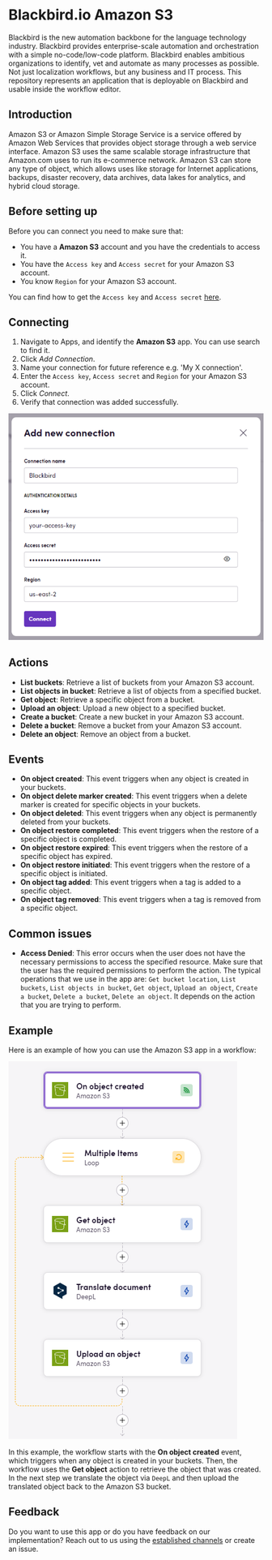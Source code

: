 # Blackbird.io Amazon S3

Blackbird is the new automation backbone for the language technology industry. Blackbird provides enterprise-scale automation and orchestration with a simple no-code/low-code platform. Blackbird enables ambitious organizations to identify, vet and automate as many processes as possible. Not just localization workflows, but any business and IT process. This repository represents an application that is deployable on Blackbird and usable inside the workflow editor.

## Introduction

<!-- begin docs -->

Amazon S3 or Amazon Simple Storage Service is a service offered by Amazon Web Services that provides object storage through a web service interface. Amazon S3 uses the same scalable storage infrastructure that Amazon.com uses to run its e-commerce network. Amazon S3 can store any type of object, which allows uses like storage for Internet applications, backups, disaster recovery, data archives, data lakes for analytics, and hybrid cloud storage.

## Before setting up

Before you can connect you need to make sure that:

- You have a **Amazon S3** account and you have the credentials to access it.
- You have the `Access key` and `Access secret` for your Amazon S3 account.
- You know `Region` for your Amazon S3 account.

You can find how to get the `Access key` and `Access secret` [here](https://support.promax.com/knowledge/amazon-s3).

## Connecting

1. Navigate to Apps, and identify the **Amazon S3** app. You can use search to find it.
2. Click _Add Connection_.
3. Name your connection for future reference e.g. 'My X connection'.
4. Enter the `Access key`, `Access secret` and `Region` for your Amazon S3 account.
5. Click _Connect_.
6. Verify that connection was added successfully.

![connection](image/README/connection.png)

## Actions

- **List buckets**: Retrieve a list of buckets from your Amazon S3 account. 
- **List objects in bucket**: Retrieve a list of objects from a specified bucket. 
- **Get object**: Retrieve a specific object from a bucket.
- **Upload an object**: Upload a new object to a specified bucket.
- **Create a bucket**: Create a new bucket in your Amazon S3 account.
- **Delete a bucket**: Remove a bucket from your Amazon S3 account.
- **Delete an object**: Remove an object from a bucket.

## Events

- **On object created**: This event triggers when any object is created in your buckets.
- **On object delete marker created**: This event triggers when a delete marker is created for specific objects in your buckets.
- **On object deleted**: This event triggers when any object is permanently deleted from your buckets.
- **On object restore completed**: This event triggers when the restore of a specific object is completed.
- **On object restore expired**: This event triggers when the restore of a specific object has expired.
- **On object restore initiated**: This event triggers when the restore of a specific object is initiated.
- **On object tag added**: This event triggers when a tag is added to a specific object.
- **On object tag removed**: This event triggers when a tag is removed from a specific object.

## Common issues

- **Access Denied**: This error occurs when the user does not have the necessary permissions to access the specified resource. Make sure that the user has the required permissions to perform the action. The typical operations that we use in the app are: `Get bucket location`, `List buckets`, `List objects in bucket`, `Get object`, `Upload an object`, `Create a bucket`, `Delete a bucket`, `Delete an object`. It depends on the action that you are trying to perform.

## Example

Here is an example of how you can use the Amazon S3 app in a workflow:

![example](image/README/example.png)

In this example, the workflow starts with the **On object created** event, which triggers when any object is created in your buckets. Then, the workflow uses the **Get object** action to retrieve the object that was created. In the next step we translate the object via `DeepL` and then upload the translated object back to the Amazon S3 bucket.

## Feedback

Do you want to use this app or do you have feedback on our implementation? Reach out to us using the [established channels](https://www.blackbird.io/) or create an issue.

<!-- end docs -->
